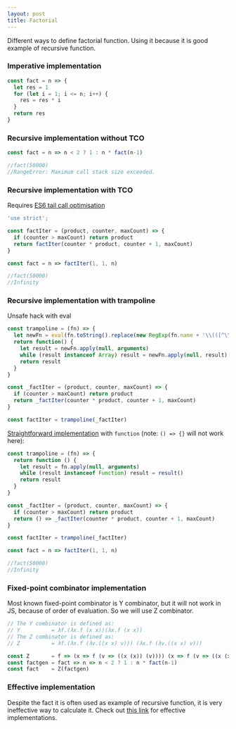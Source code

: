 ```yaml
---
layout: post
title: Factorial
---
```


Different ways to define factorial function. Using it because it is good example of recursive function.


### Imperative implementation

```js
const fact = n => {
  let res = 1
  for (let i = 1; i <= n; i++) {
    res = res * i
  }
  return res
}
```

### Recursive implementation without TCO

```js
const fact = n => n < 2 ? 1 : n * fact(n-1)

//fact(50000)
//RangeError: Maximum call stack size exceeded.
```

### Recursive implementation with TCO

Requires [ES6 tail call optimisation](https://kangax.github.io/compat-table/es6/#test-proper_tail_calls_(tail_call_optimisation))

```js
'use strict';

const factIter = (product, counter, maxCount) => {
  if (counter > maxCount) return product
  return factIter(counter * product, counter + 1, maxCount)
}

const fact = n => factIter(1, 1, n)

//fact(50000)
//Infinity
```

### Recursive implementation with trampoline

Unsafe hack with eval

```js
const trampoline = (fn) => {
  let newFn = eval(fn.toString().replace(new RegExp(fn.name + '\\(([^\\)]*)\\)'), '[$1]'))
  return function() {
    let result = newFn.apply(null, arguments)
    while (result instanceof Array) result = newFn.apply(null, result)
    return result
  }
}

const _factIter = (product, counter, maxCount) => {
  if (counter > maxCount) return product
  return _factIter(counter * product, counter + 1, maxCount)
}

const factIter = trampoline(_factIter)
```

[Straightforward implementation](http://www.datchley.name/recursion-tail-calls-and-trampolines/) with `function` (note: `() => {}` will not work here):

```js
const trampoline = (fn) => {
  return function () {
    let result = fn.apply(null, arguments)
    while (result instanceof Function) result = result()
    return result
  }
}

const _factIter = (product, counter, maxCount) => {
  if (counter > maxCount) return product
  return () => _factIter(counter * product, counter + 1, maxCount)
}

const factIter = trampoline(_factIter)

const fact = n => factIter(1, 1, n)

//fact(50000)
//Infinity
```

### Fixed-point combinator implementation

Most known fixed-point combinator is Y combinator, but it will not work in JS, because of order of evaluation. So we will use Z combinator.

```js
// The Y combinator is defined as:
// Y          = λf.(λx.f (x x))(λx.f (x x))
// The Z combinator is defined as:
// Z          = λf.(λx.f (λv.((x x) v))) (λx.f (λv.((x x) v)))

const Z       = f => (x => f (v => ((x (x)) (v)))) (x => f (v => ((x (x)) (v))))
const factgen = fact => n => n < 2 ? 1 : n * fact(n-1)
const fact    = Z(factgen)
```

### Effective implementation

Despite the fact it is often used as example of recursive function, it is very ineffective way to calculate it. Check out [this link](http://www.luschny.de/math/factorial/conclusions.html) for effective implementations.
